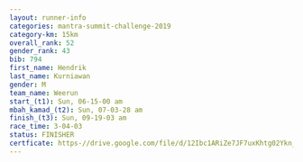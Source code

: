 ```yaml
---
layout: runner-info 
categories: mantra-summit-challenge-2019 
category-km: 15km 
overall_rank: 52
gender_rank: 43
bib: 794
first_name: Hendrik
last_name: Kurniawan
gender: M
team_name: Weerun
start_(t1): Sun, 06-15-00 am
mbah_kamad_(t2): Sun, 07-03-28 am
finish_(t3): Sun, 09-19-03 am
race_time: 3-04-03
status: FINISHER
certficate: https-//drive.google.com/file/d/12Ibc1ARiZe7JF7uxKhtg02Ykn_UuoIx2/view?usp=sharing
---
```

